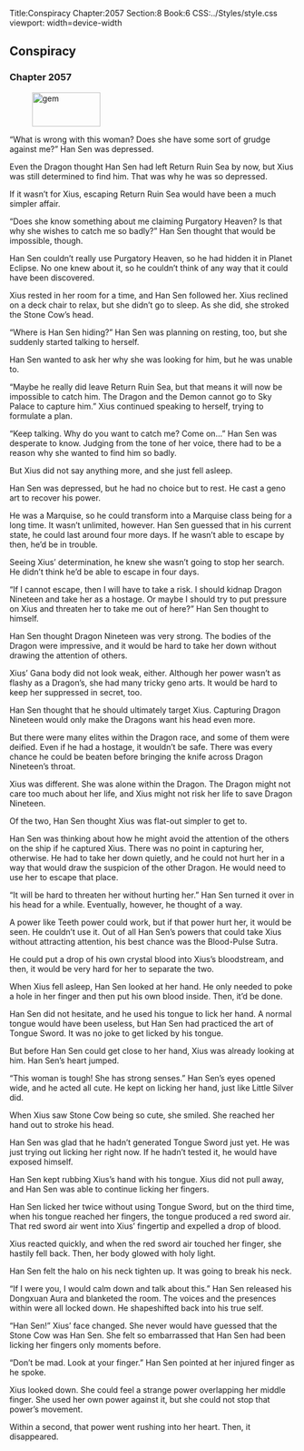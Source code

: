 Title:Conspiracy 
Chapter:2057 
Section:8 
Book:6 
CSS:../Styles/style.css 
viewport: width=device-width
  
## Conspiracy
### Chapter 2057 
<figure>
	<img src="../Images/gem.gif" alt="gem" id="gem" width="120" height="60" />
</figure>
  

  
  “What is wrong with this woman? Does she have some sort of grudge against me?” Han Sen was depressed.

Even the Dragon thought Han Sen had left Return Ruin Sea by now, but Xius was still determined to find him. That was why he was so depressed.

If it wasn’t for Xius, escaping Return Ruin Sea would have been a much simpler affair.

“Does she know something about me claiming Purgatory Heaven? Is that why she wishes to catch me so badly?” Han Sen thought that would be impossible, though.

Han Sen couldn’t really use Purgatory Heaven, so he had hidden it in Planet Eclipse. No one knew about it, so he couldn’t think of any way that it could have been discovered.

Xius rested in her room for a time, and Han Sen followed her. Xius reclined on a deck chair to relax, but she didn’t go to sleep. As she did, she stroked the Stone Cow’s head.

“Where is Han Sen hiding?” Han Sen was planning on resting, too, but she suddenly started talking to herself.

Han Sen wanted to ask her why she was looking for him, but he was unable to.

“Maybe he really did leave Return Ruin Sea, but that means it will now be impossible to catch him. The Dragon and the Demon cannot go to Sky Palace to capture him.” Xius continued speaking to herself, trying to formulate a plan.

“Keep talking. Why do you want to catch me? Come on…” Han Sen was desperate to know. Judging from the tone of her voice, there had to be a reason why she wanted to find him so badly.

But Xius did not say anything more, and she just fell asleep.

Han Sen was depressed, but he had no choice but to rest. He cast a geno art to recover his power.

He was a Marquise, so he could transform into a Marquise class being for a long time. It wasn’t unlimited, however. Han Sen guessed that in his current state, he could last around four more days. If he wasn’t able to escape by then, he’d be in trouble.

Seeing Xius’ determination, he knew she wasn’t going to stop her search. He didn’t think he’d be able to escape in four days.

“If I cannot escape, then I will have to take a risk. I should kidnap Dragon Nineteen and take her as a hostage. Or maybe I should try to put pressure on Xius and threaten her to take me out of here?” Han Sen thought to himself.

Han Sen thought Dragon Nineteen was very strong. The bodies of the Dragon were impressive, and it would be hard to take her down without drawing the attention of others.

Xius’ Gana body did not look weak, either. Although her power wasn’t as flashy as a Dragon’s, she had many tricky geno arts. It would be hard to keep her suppressed in secret, too.

Han Sen thought that he should ultimately target Xius. Capturing Dragon Nineteen would only make the Dragons want his head even more.

But there were many elites within the Dragon race, and some of them were deified. Even if he had a hostage, it wouldn’t be safe. There was every chance he could be beaten before bringing the knife across Dragon Nineteen’s throat.

Xius was different. She was alone within the Dragon. The Dragon might not care too much about her life, and Xius might not risk her life to save Dragon Nineteen.

Of the two, Han Sen thought Xius was flat-out simpler to get to.

Han Sen was thinking about how he might avoid the attention of the others on the ship if he captured Xius. There was no point in capturing her, otherwise. He had to take her down quietly, and he could not hurt her in a way that would draw the suspicion of the other Dragon. He would need to use her to escape that place.

“It will be hard to threaten her without hurting her.” Han Sen turned it over in his head for a while. Eventually, however, he thought of a way.

A power like Teeth power could work, but if that power hurt her, it would be seen. He couldn’t use it. Out of all Han Sen’s powers that could take Xius without attracting attention, his best chance was the Blood-Pulse Sutra.

He could put a drop of his own crystal blood into Xius’s bloodstream, and then, it would be very hard for her to separate the two.

When Xius fell asleep, Han Sen looked at her hand. He only needed to poke a hole in her finger and then put his own blood inside. Then, it’d be done.

Han Sen did not hesitate, and he used his tongue to lick her hand. A normal tongue would have been useless, but Han Sen had practiced the art of Tongue Sword. It was no joke to get licked by his tongue.

But before Han Sen could get close to her hand, Xius was already looking at him. Han Sen’s heart jumped.

“This woman is tough! She has strong senses.” Han Sen’s eyes opened wide, and he acted all cute. He kept on licking her hand, just like Little Silver did.

When Xius saw Stone Cow being so cute, she smiled. She reached her hand out to stroke his head.

Han Sen was glad that he hadn’t generated Tongue Sword just yet. He was just trying out licking her right now. If he hadn’t tested it, he would have exposed himself.

Han Sen kept rubbing Xius’s hand with his tongue. Xius did not pull away, and Han Sen was able to continue licking her fingers.

Han Sen licked her twice without using Tongue Sword, but on the third time, when his tongue reached her fingers, the tongue produced a red sword air. That red sword air went into Xius’ fingertip and expelled a drop of blood.

Xius reacted quickly, and when the red sword air touched her finger, she hastily fell back. Then, her body glowed with holy light.

Han Sen felt the halo on his neck tighten up. It was going to break his neck.

“If I were you, I would calm down and talk about this.” Han Sen released his Dongxuan Aura and blanketed the room. The voices and the presences within were all locked down. He shapeshifted back into his true self.

“Han Sen!” Xius’ face changed. She never would have guessed that the Stone Cow was Han Sen. She felt so embarrassed that Han Sen had been licking her fingers only moments before.

“Don’t be mad. Look at your finger.” Han Sen pointed at her injured finger as he spoke.

Xius looked down. She could feel a strange power overlapping her middle finger. She used her own power against it, but she could not stop that power’s movement.

Within a second, that power went rushing into her heart. Then, it disappeared.
